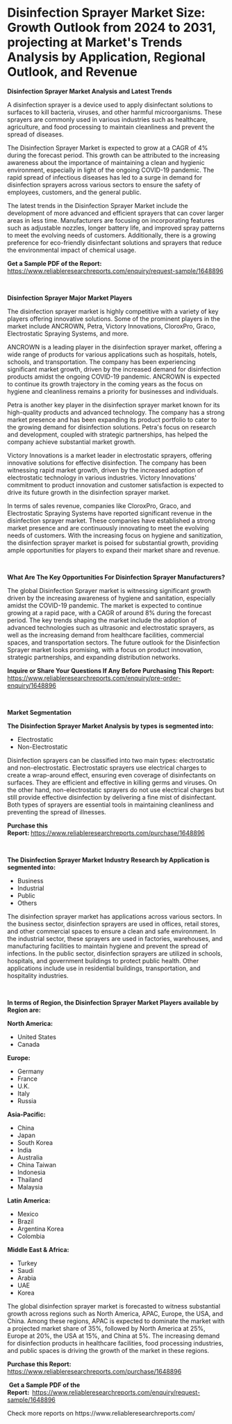 <p><h1>Disinfection Sprayer Market Size: Growth Outlook from 2024 to 2031, projecting at Market's Trends Analysis by Application, Regional Outlook, and Revenue</h1></p><p><strong>Disinfection Sprayer Market Analysis and Latest Trends</strong></p>
<p><p>A disinfection sprayer is a device used to apply disinfectant solutions to surfaces to kill bacteria, viruses, and other harmful microorganisms. These sprayers are commonly used in various industries such as healthcare, agriculture, and food processing to maintain cleanliness and prevent the spread of diseases.</p><p>The Disinfection Sprayer Market is expected to grow at a CAGR of 4% during the forecast period. This growth can be attributed to the increasing awareness about the importance of maintaining a clean and hygienic environment, especially in light of the ongoing COVID-19 pandemic. The rapid spread of infectious diseases has led to a surge in demand for disinfection sprayers across various sectors to ensure the safety of employees, customers, and the general public.</p><p>The latest trends in the Disinfection Sprayer Market include the development of more advanced and efficient sprayers that can cover larger areas in less time. Manufacturers are focusing on incorporating features such as adjustable nozzles, longer battery life, and improved spray patterns to meet the evolving needs of customers. Additionally, there is a growing preference for eco-friendly disinfectant solutions and sprayers that reduce the environmental impact of chemical usage.</p></p>
<p><strong>Get a Sample PDF of the Report:&nbsp;</strong> <a href="https://www.reliableresearchreports.com/enquiry/request-sample/1648896">https://www.reliableresearchreports.com/enquiry/request-sample/1648896</a></p>
<p>&nbsp;</p>
<p><strong>Disinfection Sprayer Major Market Players</strong></p>
<p><p>The disinfection sprayer market is highly competitive with a variety of key players offering innovative solutions. Some of the prominent players in the market include ANCROWN, Petra, Victory Innovations, CloroxPro, Graco, Electrostatic Spraying Systems, and more.</p><p>ANCROWN is a leading player in the disinfection sprayer market, offering a wide range of products for various applications such as hospitals, hotels, schools, and transportation. The company has been experiencing significant market growth, driven by the increased demand for disinfection products amidst the ongoing COVID-19 pandemic. ANCROWN is expected to continue its growth trajectory in the coming years as the focus on hygiene and cleanliness remains a priority for businesses and individuals.</p><p>Petra is another key player in the disinfection sprayer market known for its high-quality products and advanced technology. The company has a strong market presence and has been expanding its product portfolio to cater to the growing demand for disinfection solutions. Petra's focus on research and development, coupled with strategic partnerships, has helped the company achieve substantial market growth.</p><p>Victory Innovations is a market leader in electrostatic sprayers, offering innovative solutions for effective disinfection. The company has been witnessing rapid market growth, driven by the increased adoption of electrostatic technology in various industries. Victory Innovations' commitment to product innovation and customer satisfaction is expected to drive its future growth in the disinfection sprayer market.</p><p>In terms of sales revenue, companies like CloroxPro, Graco, and Electrostatic Spraying Systems have reported significant revenue in the disinfection sprayer market. These companies have established a strong market presence and are continuously innovating to meet the evolving needs of customers. With the increasing focus on hygiene and sanitization, the disinfection sprayer market is poised for substantial growth, providing ample opportunities for players to expand their market share and revenue.</p></p>
<p>&nbsp;</p>
<p><strong>What Are The Key Opportunities For Disinfection Sprayer Manufacturers?</strong></p>
<p><p>The global Disinfection Sprayer market is witnessing significant growth driven by the increasing awareness of hygiene and sanitation, especially amidst the COVID-19 pandemic. The market is expected to continue growing at a rapid pace, with a CAGR of around 8% during the forecast period. The key trends shaping the market include the adoption of advanced technologies such as ultrasonic and electrostatic sprayers, as well as the increasing demand from healthcare facilities, commercial spaces, and transportation sectors. The future outlook for the Disinfection Sprayer market looks promising, with a focus on product innovation, strategic partnerships, and expanding distribution networks.</p></p>
<p><strong>Inquire or Share Your Questions If Any Before Purchasing This Report:</strong> <a href="https://www.reliableresearchreports.com/enquiry/pre-order-enquiry/1648896">https://www.reliableresearchreports.com/enquiry/pre-order-enquiry/1648896</a></p>
<p>&nbsp;</p>
<p><strong>Market Segmentation</strong></p>
<p><strong>The Disinfection Sprayer Market Analysis by types is segmented into:</strong></p>
<p><ul><li>Electrostatic</li><li>Non-Electrostatic</li></ul></p>
<p><p>Disinfection sprayers can be classified into two main types: electrostatic and non-electrostatic. Electrostatic sprayers use electrical charges to create a wrap-around effect, ensuring even coverage of disinfectants on surfaces. They are efficient and effective in killing germs and viruses. On the other hand, non-electrostatic sprayers do not use electrical charges but still provide effective disinfection by delivering a fine mist of disinfectant. Both types of sprayers are essential tools in maintaining cleanliness and preventing the spread of illnesses.</p></p>
<p><strong>Purchase this Report:&nbsp;</strong><a href="https://www.reliableresearchreports.com/purchase/1648896">https://www.reliableresearchreports.com/purchase/1648896</a></p>
<p>&nbsp;</p>
<p><strong>The Disinfection Sprayer Market Industry Research by Application is segmented into:</strong></p>
<p><ul><li>Business</li><li>Industrial</li><li>Public</li><li>Others</li></ul></p>
<p><p>The disinfection sprayer market has applications across various sectors. In the business sector, disinfection sprayers are used in offices, retail stores, and other commercial spaces to ensure a clean and safe environment. In the industrial sector, these sprayers are used in factories, warehouses, and manufacturing facilities to maintain hygiene and prevent the spread of infections. In the public sector, disinfection sprayers are utilized in schools, hospitals, and government buildings to protect public health. Other applications include use in residential buildings, transportation, and hospitality industries.</p></p>
<p>&nbsp;</p>
<p><strong>In terms of Region, the Disinfection Sprayer Market Players available by Region are:</strong></p>
<p>
    <p> <strong> North America: </strong>
        <ul>
            <li>United States</li>
            <li>Canada</li>
        </ul>
        </p> 
    <p> <strong> Europe: </strong>
        <ul>
            <li>Germany</li>
            <li>France</li>
            <li>U.K.</li>
            <li>Italy</li>
            <li>Russia</li>
        </ul>
        </p> 
    <p> <strong> Asia-Pacific: </strong>
        <ul>
            <li>China</li>
            <li>Japan</li>
            <li>South Korea</li>
            <li>India</li>
            <li>Australia</li>
            <li>China Taiwan</li>
            <li>Indonesia</li>
            <li>Thailand</li>
            <li>Malaysia</li>
        </ul>
        </p> 
    <p> <strong> Latin America: </strong>
        <ul>
            <li>Mexico</li>
            <li>Brazil</li>
            <li>Argentina Korea</li>
            <li>Colombia</li>
        </ul>
        </p> 
    <p> <strong> Middle East & Africa: </strong>
        <ul>
            <li>Turkey</li>
            <li>Saudi</li>
            <li>Arabia</li>
            <li>UAE</li>
            <li>Korea</li>
        </ul>
    </p>
    </p>
<p><p>The global disinfection sprayer market is forecasted to witness substantial growth across regions such as North America, APAC, Europe, the USA, and China. Among these regions, APAC is expected to dominate the market with a projected market share of 35%, followed by North America at 25%, Europe at 20%, the USA at 15%, and China at 5%. The increasing demand for disinfection products in healthcare facilities, food processing industries, and public spaces is driving the growth of the market in these regions.</p></p>
<p><strong>Purchase this Report: </strong><a href="https://www.reliableresearchreports.com/purchase/1648896">https://www.reliableresearchreports.com/purchase/1648896</a></p>
<p>&nbsp;<strong>Get a Sample PDF of the Report:&nbsp;&nbsp;</strong><a href="https://www.reliableresearchreports.com/enquiry/request-sample/1648896">https://www.reliableresearchreports.com/enquiry/request-sample/1648896</a></p>
<p><strong></strong></p>
<p>Check more reports on https://www.reliableresearchreports.com/</p>